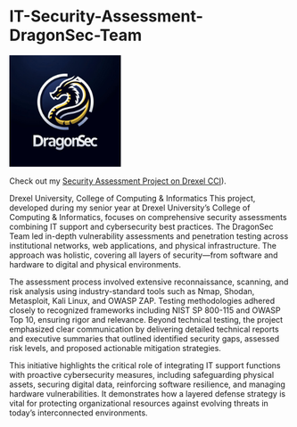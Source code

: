 # IT-Security-Assessment-DragonSec-Team
<img src="./DragonSec.png" alt="DragonSec Logo" width="200"/>

Check out my [Security Assessment Project on Drexel CCI](https://seniorproject.cci.drexel.edu/project/23c3a38f-07a5-4492-b348-5201321e3b16/)).

Drexel University, College of Computing & Informatics
This project, developed during my senior year at Drexel University’s College of Computing & Informatics, focuses on comprehensive security assessments combining IT support and cybersecurity best practices. The DragonSec Team led in-depth vulnerability assessments and penetration testing across institutional networks, web applications, and physical infrastructure. The approach was holistic, covering all layers of security—from software and hardware to digital and physical environments.

The assessment process involved extensive reconnaissance, scanning, and risk analysis using industry-standard tools such as Nmap, Shodan, Metasploit, Kali Linux, and OWASP ZAP. Testing methodologies adhered closely to recognized frameworks including NIST SP 800-115 and OWASP Top 10, ensuring rigor and relevance. Beyond technical testing, the project emphasized clear communication by delivering detailed technical reports and executive summaries that outlined identified security gaps, assessed risk levels, and proposed actionable mitigation strategies.

This initiative highlights the critical role of integrating IT support functions with proactive cybersecurity measures, including safeguarding physical assets, securing digital data, reinforcing software resilience, and managing hardware vulnerabilities. It demonstrates how a layered defense strategy is vital for protecting organizational resources against evolving threats in today’s interconnected environments.
